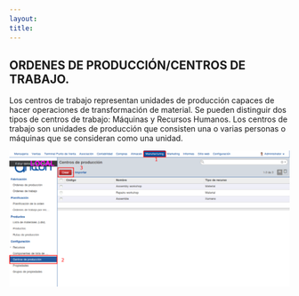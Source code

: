 ```yaml
---
layout: 
title:
---
```


## ORDENES DE PRODUCCIÓN/CENTROS DE TRABAJO.

Los centros de trabajo representan unidades de producción capaces de hacer operaciones de transformación de material. Se pueden distinguir dos tipos de centros de trabajo: Máquinas y Recursos Humanos.
Los centros de trabajo son unidades de producción que consisten una o varias personas o máquinas que se consideran como una unidad.

![Image description](images/img_006.png)
